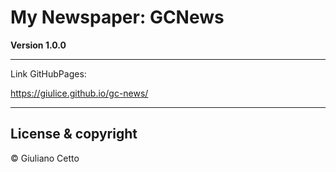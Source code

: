 # My Newspaper: GCNews

**Version 1.0.0**

---

Link GitHubPages:

https://giulice.github.io/gc-news/

---

## License & copyright

© Giuliano Cetto